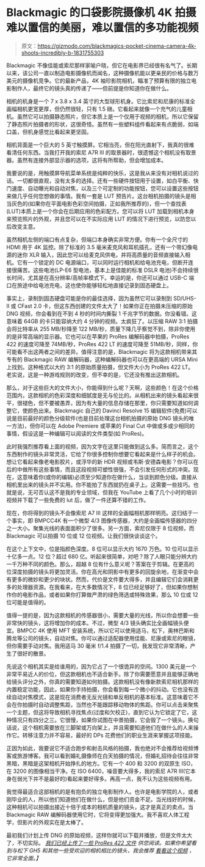# Blackmagic 的口袋影院摄像机 4K 拍摄难以置信的美丽，难以置信的多功能视频

> 原文：<https://gizmodo.com/blackmagics-pocket-cinema-camera-4k-shoots-incredibly-b-1831755303>

Blackmagic 不像佳能或索尼那样家喻户晓，但它在电影界已经很有名气了。长期以来，该公司一直以制造电影摄像机而闻名，这种摄像机能以更亲民的价格与数万美元的摄像机竞争。它的最新产品，4K 袖珍影院相机，瞄准了预算有限的独立电影制作人，最终它的镜头真的传递了——但前提是你知道你在做什么。

相机的机身是一个 7 x 3.8 x 3.4 英寸的大型球形机身。它比索尼和尼康的标准全画幅相机更宽更厚，但仍然很轻，只有 1.5 磅。它看起来就像一个充气的儿童相机。虽然它可以拍摄静态照片，但它本质上是一个仅用于视频的相机，所以它保留了静态照片拍摄者的形状，这很奇怪。虽然有一些塑料组件看起来有点脆弱，如端口盖，但机身感觉比看起来更坚固。

相机背面是一个巨大的 5 英寸触摸屏。它相当亮，但在阳光直射下，我真的很难看清任何东西。当我打开我的索尼 A7R III 的取景器时，很遗憾这个相机没有取景器。虽然有连接外部显示器的选项，这将有所帮助，但会增加成本。

我要说的是，用触摸屏导航菜单系统是纯粹的快乐，这是我从来没有对相机说过的话。一切都很直观，没有太多的选择。还有一些硬件按钮用于设置，如白平衡、快门速度、自动曝光和自动对焦，以及三个可定制的功能按钮，您可以设置这些按钮来做几乎任何您想做的事情。我有一套是 LUT 预告片。这台相机拍摄的镜头是相当灰色的(如果你在平面电影色彩空间拍摄，正如我所推荐的)，但一个查找表(LUT)本质上是一个你会在后期应用的色彩配方。您可以将 LUT 加载到相机本身来预览照片的外观，并且您可以在不实际应用 LUT 的情况下进行预览，以防您以后改变主意。

虽然相机左侧的端口有点复杂，但端口本身确实非常方便。你有一个全尺寸的 HDMI 用于 4K 监控。除了标准的 3.5 毫米麦克风和耳机插孔，还有一个带幻像电源的迷你 XLR 输入，因此您可以给麦克风供电，并将高质量的音频直接输入相机。它有一个锁定的 DC 电源端口，可以同时运行相机和给电池充电，但断开连接很痛苦。这些电池(LP-E6 型电池，基本上是佳能的标准 DSLR 电池)不会持续很长时间，尤其是在高分辨率/高帧率模式下。幸运的是，你还可以通过 USB-C 端口在旅途中给电池充电，这也使你能够轻松地直接记录到固态硬盘上。

事实上，录制到固态硬盘可能是你的最佳选择，因为虽然它可以录制到 SD/UHS-II 或 CFast 2.0 卡，但这东西创建的文件太大了！如果你正在拍摄未压缩的原始 DNG 视频，你会看到在不到 4 秒的时间内撕裂 1 千兆字节的数据。你没看错。这意味着 64GB 的卡只能容纳大约 4 分钟的视频。太疯狂了。以压缩 RAW 3:1 拍摄会将比特率从 255 MB/秒降至 122 MB/秒，质量下降几乎察觉不到，除非你使用的是非常高端的显示器。它也可以在苹果的 ProRes 编解码器中拍摄，ProRes 422 的速度可降至 74MB/秒，ProRes 422 LT 的速度可降至 51MB/秒，同样，你可能看不出这两者之间的差异。值得注意的是，Blackmagic 将为这款相机带来其专有的 Blackmagic RAW 编解码器，这种编解码器也可以在更高端的 URSA Mini 上找到。这种格式以大约 3:1 的原始质量拍摄，但文件大小为 ProRes 422 LT。老实说，这是一种游戏规则的改变，但不幸的是，它还没有推出这款相机。

那么，对于这些巨大的文件大小，你能得到什么呢？天啊，这些颜色！在这个价格范围内，这款相机的色彩深度和细腻度是无与伦比的。从相机出来的镜头看起来很平，很褪色，但不要被愚弄，因为有大量的信息存储在那里，你只需要知道如何调整它，使颜色出来。Blackmagic 自己的 Davinci Resolve 15 编辑软件(免费)可以说是目前最好的颜色分级软件(也是目前处理这台相机拍摄的原始 DNG 镜头的唯一方法)，但你可以在 Adobe Premiere 或苹果的 Final Cut 中做或多或少相同的事情，假设这是一种编辑可以阅读的文件类型(如 ProRes)。

此时我强烈推荐看上面的视频，因为文字在这里只能做到这么多。简而言之，这个东西制作的镜头非常灵活，它给了你很多控制你想要它看起来是什么样子的机会。想让它看起来像老电影胶片，或浮华的新 HDR 视频或韦斯·安德森电影？你可以在后的中做所有这些事情，而且这段视频可塑性很强，不会引发任何形式的冲突。现在，这意味着你(或你的编辑)必须至少知道你在做什么，当谈到颜色分级。直接从相机里出来的镜头并不实用。你不能拍了东西就扔在桌子上。这需要一些技巧。也就是说，无可否认这不是我的专业领域，但我在 YouTube 上看了几个小时的培训视频并下载了一些免费的 lut 后，做了一件还算不错的工作。

现在，你将得到的镜头不会像索尼 A7 III 这样的全画幅相机那样明亮。这归结于一个事实，即 BMPCC4K 有一个微型 4/3 图像传感器，大约是全画幅传感器的四分之一大小。聚集光线的表面面积少了很多。另一方面，索尼仅限于 8 位视频，而 Blackmagic 可以拍摄 10 位或 12 位视频。让我们很快谈谈这个。

在这个上下文中，位是指颜色深度。8 位可以显示大约 1670 万色。10 位可以显示十亿多一点。12 位？超过 680 亿。听起来很简单，对吧？除了人眼只能分辨大约一千万种不同的颜色。那么，超越 8 位有什么意义呢？答案在于剪辑。在更高的位深度拍摄的镜头将更加灵活。你在高光和阴影中有更多的回旋余地，在渐变中会有更多的微妙和更少的块状。然而，代价是文件要大得多，并且编辑它们会消耗更多的处理器资源。在我看来，在大多数情况下，8 位已经足够好了，但如果你想制作你的电影作品，或者如果你打算做严肃的绿色筛选或特殊效果，那么 10 位或 12 位可能是值得的。

值得一提的是，因为这款相机的传感器很小，需要大量的光线，所以你会想要一些非常快的镜头，这将增加你的成本。不过，微型 4/3 镜头确实比全画幅镜头便宜。BMPCC 4K 使用 MFT 安装系统，所以它可以使用适马，松下，奥林巴斯和腾龙等公司的镜头，自动对焦。你可以通过适配器使用佳能、尼康或索尼的眼镜，但你需要手动对焦。我用适马 30 毫米 f/1.4 拍摄了一切，我发现它非常清晰，产生了很好的散景。

先说这个相机其实是给谁用的，因为它占了一个很诡异的空间。1300 美元是一个非常平易近人的价位，但这款相机也不适合新手。除了你需要愿意并且能够正确地给镜头评分之外，你真的需要知道如何拍摄。这款相机没有像新款索尼相机那样的内置稳定功能，因此，如果你手持拍摄，你会看到每一个微小的抖动。它也没有连续自动对焦模式，这是现在消费者无反光镜和单反相机的基本标准。这意味着它不会在你拍摄时自动调整焦距，当然也不能跟踪移动物体的焦距。你可以点击来聚焦一个主题，但这将导致相机寻找焦点(过度和欠校正)，直到它认为它锁定了它，这种情况只有四分之三。它很慢，如果你试图在中景拍摄，它会毁了一个镜头。换句话说，这个相机需要放在三脚架或万向架上，并且需要知道他们在做什么的人来操作它。转移注意力并不容易，最好的 DPs 花费他们的职业生涯来掌握这项技能。

正因为如此，我要说它不适合跑步和射击风格的拍摄，我也绝对不会推荐给视频博客或旅游博客。我可以看到婚礼摄像师在白天拍摄的情况，但婚礼招待会往往非常黑暗，黑暗是这架相机开始挣扎的地方。它有一个 400 和 3200 的双原生 ISO，在 3200 的图像相当干净。在 ISO 6400，噪音要大得多，我的索尼 A7R III(它本身在弱光下并不是最好的)看起来要好得多。再高一点，我不认为这些视频有用。

我觉得最适合这部相机的是有抱负的独立电影制作人。也许是电影学院的人，或者刚毕业的人，所以他们知道他们在做什么，但是他们资金不足。当光线好的时候，这种相机可以拍摄出接近十倍于成本的相机质量的镜头，这才是真正的卖点。当 Blackmagic RAW 编解码器使用它时，它将变得更加强大。我不喜欢人体工程学，但影片的外观实在是太棒了。

最初我们计划上传 DNG 的原始视频，这样你就可以下载并播放，但是文件太大了，不切实际。 [*我们已经上传了一些 ProRes 422 文件*](https://drive.google.com/open?id=1_36T1S5u4yBYO5zun3TV52wcDfPiW5_z) *供您阅读。如果你希望看到与松下 GH5 和其他一些受欢迎的相机相比的镜头，我会推荐* [*看看这个视频*](https://www.youtube.com/watch?v=8aG3geC2pg0) *，它非常全面。】*